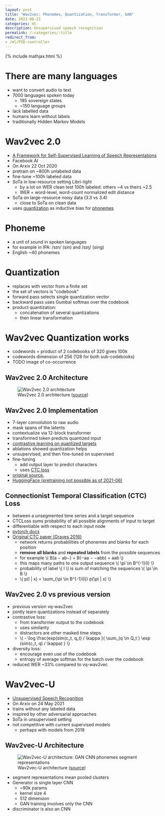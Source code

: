 ```yaml
---
layout: post
title: "Wav2vec: Phonemes, Quantization, Transformer, GAN"
date: 2021-06-21
categories: ml
description: Unsupervised speech recognition
permalink: /:categories/:title
redirect_from:
- /ml/PID-controller
---
```


{% include mathjax.html %}

# There are many languages
- want to convert audio to text
- 7000 languages spoken today
  - 195 sovereign states
  - ~150 language groups
- lack labelled data
- humans learn without labels
- traditionally Hidden Markov Models


# Wav2vec 2.0
- [A Framework for Self-Supervised Learning of Speech Representations](https://arxiv.org/pdf/2006.11477.pdf)
- Facebook AI
- On Arxiv 22 Oct 2020
- pretrain on ~800h unlabeled data
- fine-tune ~100h labeled data
- SoTa in low-resource setting Libri-light
  - by a lot on WER clean test 100h labeled: others ~4 vs theirs ~2.5
  - WER = word-level, word-count normalized edit distance
- SoTa on large-resource noisy data (3.3 vs 3.4)
  - close to SoTa on clean data
- uses [quantization](#quantization) as inductive bias for [phonemes](#phoneme)


# Phoneme
- a unit of sound in spoken languages
- for example in IPA: /sɪn/ (sin) and /sɪŋ/ (sing)
- English ~40 phonemes


# Quantization
- replaces with vector from a finite set
- the set of vectors is "codebook"
- forward pass selects single quantization vector
- backward pass uses Gumbal softmax over the codebook
- product quantization:
  - concatenation of several quantizations
  - then linear transformation

# Wav2vec Quantization works
- codewords = product of 2 codebooks of 320 gives 100k
- codewords dimension of 256 (128 for both sub-codebooks)
- TODO image of co-occurrence



## Wav2vec 2.0 Architecture
<figure class="figure">
    <img
        class="figure-img img-fluid rounded lazyload"
        alt="Wav2vec 2.0 architecture"
        data-src="/images/wav2vec-quantization.png"
        style="max-width: 500px">
    <figcaption class="figure-caption">
        Wav2vec 2.0 architecture (<a href="https://arxiv.org/pdf/2006.11477.pdf">source</a>)
    </figcaption>
</figure>


## Wav2vec 2.0 Implementation
- 7-layer convolution to raw audio
- mask spans of the latents
- contextualize via 12-block transformer
- transformed token predicts quantized input
- [contrastive learning on quantized targets](#wav2vec-20-vs-previous-version)
- ablations showed quantization helps
- unsupervised, and then fine-tuned on supervised
- fine-tuning
  - add output layer to predict characters
  - uses [CTC loss](#connectionist-temporal-classification-ctc-loss)
- [original source](https://github.com/pytorch/fairseq/tree/master/examples/wav2vec),
- [HuggingFace (pretraining not possible as of 2021-06)](https://huggingface.co/transformers/model_doc/wav2vec2.html#overview)


## Connectionist Temporal Classification (CTC) Loss
- between a unsegmented time series and a target sequence
- CTCLoss sums probability of all possible alignments of input to target
- differentiable with respect to each input node
- [pytorch docs](https://pytorch.org/docs/master/generated/torch.nn.CTCLoss.html#torch.nn.CTCLoss)
- [Original CTC paper (Graves 2016)](https://www.cs.toronto.edu/~graves/icml_2006.pdf)
  - network returns probabilities of phonemes and blanks for each position
  - **remove all blanks** and **repeated labels** from the possible sequences
  - for example \\( B(a − ab−) = B(−aa − −abb) = aab \\)
  - this maps many paths to one output sequence \\( \pi \in B^{-1}(l) \\)
  - probability of label \\( l \\) is sum of matching the sequences \\( \pi \in B \\)
  - \\( p(l  \| x) = \sum_{\pi \in B^{-1}(l)} p(\pi \| x) \\)


## Wav2vec 2.0 vs previous version
- previous version vq-wav2vec
- jointly learn quantizations instead of separately
- contrastive loss:
  - from transformer output to the codebook
  - uses similarity
  - distractors are other masked time steps
  - \\( - \log \frac{exp(sim(c_t, q_t) / \kappa }{ \sum_{q \in Q_t } \exp (sim(c_t, q) / \kappa) } \\)
- diversity loss:
  - encourage even use of the codebook
  - entropy of average softmax for the batch over the codebook
- reduced WER ~33% compared to vq-wav2vec


# Wav2vec-U
- [Unsupervised Speech Recognition](https://arxiv.org/pdf/2105.11084.pdf)
- On Arxiv on 24 May 2021
- trains without any labeled data
- inspired by other adversarial approaches
- SoTa in unsupervised setting
- not competitive with current supervised models
  - perhaps with models from 2018


## Wav2vec-U Architecture

<figure class="figure">
    <img
        class="figure-img img-fluid rounded lazyload"
        alt="Wav2vec-U architecture: GAN CNN phonemes segment representations"
        data-src="/images/wav2vec-gan.png"
        style="max-width: 500px">
    <figcaption class="figure-caption">
        Wav2vec-U architecture (<a href="https://arxiv.org/pdf/2105.11084.pdf">source</a>)
    </figcaption>
</figure>

- segment representations mean pooled clusters
- Generator is single layer CNN
  - ~90k params
  - kernel size 4
  - 512 dimension
  - GAN training involves only the CNN
- discriminator is also an CNN